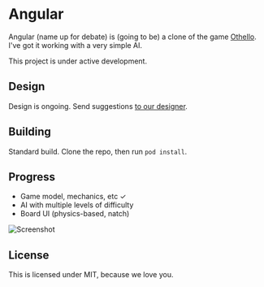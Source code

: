 Angular
=======

Angular (name up for debate) is (going to be) a clone of the game [Othello](http://en.wikipedia.org/wiki/Reversi). I've got it working with a very simple AI. 

This project is under active development. 

Design
----------------

Design is ongoing. Send suggestions [to our designer](http://twitter.com/ashleykrista).

Building
----------------

Standard build. Clone the repo, then run `pod install`.

Progress
----------------

- Game model, mechanics, etc ✓
- AI with multiple levels of difficulty
- Board UI (physics-based, natch)

![Screenshot](http://f.cl.ly/items/45082v2w462x243c3n3d/iOS%20Simulator%20Screen%20shot%20Jan%209,%202014,%207.59.06%20AM.png)

License
----------------

This is licensed under MIT, because we love you. 
